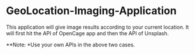 # GeoLocation-Imaging-Application

This application will give image results according to your current location. It will first hit the API of OpenCage app and then the API of Unsplash.

**Note: *Use your own APIs in the above two cases.
